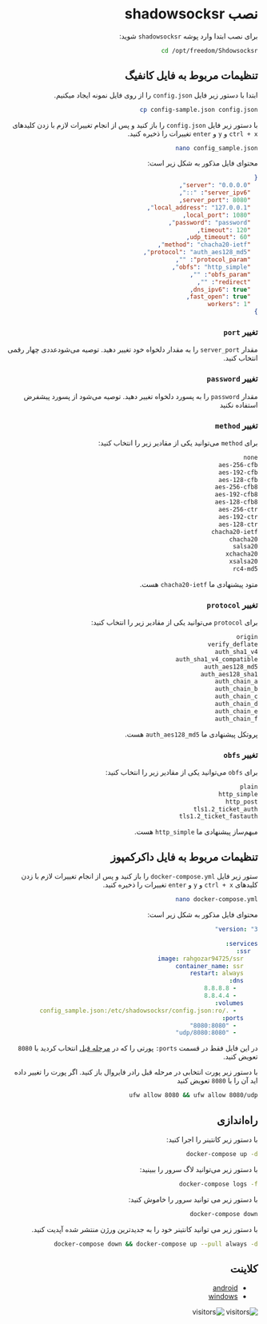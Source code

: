 <div dir=auto>

# نصب shadowsocksr

برای نصب ابتدا وارد پوشه `shadowsocksr` شوید:

```bash
cd /opt/freedom/Shdowsocksr
```

## تنظیمات مربوط به فایل کانفیگ

ابتدا با دستور زیر فایل `config.json` را از روی فایل نمونه ایجاد میکنیم.

```bash
cp config-sample.json config.json
```

با دستور زیر فایل `config.json` را باز کنید و پس از انجام تغییرات لازم با زدن کلیدهای `ctrl + x` و `y` و `enter` تغییرات را ذخیره کنید.

```bash
nano config_sample.json
```

محتوای فایل مذکور به شکل زیر است:

```json
{
  "server": "0.0.0.0",
  "server_ipv6": "::",
  "server_port": 8080,
  "local_address": "127.0.0.1",
  "local_port": 1080,
  "password": "password",
  "timeout": 120,
  "udp_timeout": 60,
  "method": "chacha20-ietf",
  "protocol": "auth_aes128_md5",
  "protocol_param": "",
  "obfs": "http_simple",
  "obfs_param": "",
  "redirect": "",
  "dns_ipv6": true,
  "fast_open": true,
  "workers": 1
}
```

### تغییر `port`

مقدار `server_port` را به مقدار دلخواه خود تغییر دهید. توصیه می‌شودعددی چهار رقمی انتخاب کنید.

### تغییر `password`

مقدار `password` را به پسورد دلخواه تغییر دهید. توصیه می‌شود از پسورد پیشفرض استفاده نکنید

### تغییر `method`

برای `method` می‌توانید یکی از مقادیر زیر را انتخاب کنید:

```txt
none
aes-256-cfb
aes-192-cfb
aes-128-cfb
aes-256-cfb8
aes-192-cfb8
aes-128-cfb8
aes-256-ctr
aes-192-ctr
aes-128-ctr
chacha20-ietf
chacha20
salsa20
xchacha20
xsalsa20
rc4-md5
```

متود پیشنهادی ما `chacha20-ietf` هست.

### تغییر `protocol`

برای `protocol` می‌توانید یکی از مقادیر زیر را انتخاب کنید:

```txt
origin
verify_deflate
auth_sha1_v4
auth_sha1_v4_compatible
auth_aes128_md5
auth_aes128_sha1
auth_chain_a
auth_chain_b
auth_chain_c
auth_chain_d
auth_chain_e
auth_chain_f
```

پروتکل پیشنهادی ما `auth_aes128_md5` هست.

### تغییر `obfs`

برای `obfs` می‌توانید یکی از مقادیر زیر را انتخاب کنید:

```txt
plain
http_simple
http_post
tls1.2_ticket_auth
tls1.2_ticket_fastauth
```

مبهم‌ساز پیشنهادی ما `http_simple` هست.

## تنظیمات مربوط به فایل داکرکمپوز

ستور زیر فایل `docker-compose.yml` را باز کنید و پس از انجام تغییرات لازم با زدن کلیدهای `ctrl + x` و `y` و `enter` تغییرات را ذخیره کنید.

```bash
nano docker-compose.yml
```

محتوای فایل مذکور به شکل زیر است:

```yml
version: "3"

services:
  ssr:
    image: rahgozar94725/ssr
    container_name: ssr
    restart: always
    dns:
      - 8.8.8.8
      - 8.8.4.4
    volumes:
      - ./config_sample.json:/etc/shadowsocksr/config.json:ro
    ports:
      - "8080:8080"
      - "8080:8080/udp"
```

در این فایل فقط در قسمت `ports:` پورتی را که در [مرحله قبل](./README.md#تغییر-port) انتخاب کردید با `8080` تعویض کنید.

با دستور زیر پورت انتخابی در مرحله قبل رادر فایروال باز کنید. اگر پورت را تغییر داده اید آن را با `8080` تعویض کنید

```bash
ufw allow 8080 && ufw allow 8080/udp
```

## راه‌اندازی

با دستور زیر کانتینر را اجرا کنید:

```bash
docker-compose up -d
```

با دستور زیر می‌توانید لاگ سرور را ببینید:

```bash
docker-compose logs -f
```

با دستور زیر می توانید سرور را خاموش کنید:

```bash
docker-compose down
```

با دستور زیر می توانید کانتینر خود را به جدیدترین ورژن منتشر شده آپدیت کنید.

```bash
docker-compose down && docker-compose up --pull always -d
```

## کلاینت

- [android](https://github.com/shadowsocksrr/shadowsocksr-android/releases/download/3.5.4/shadowsocksr-android-3.5.4.apk)
- [windows](https://github.com/shadowsocksrr/shadowsocksr-csharp/releases/download/4.9.2/ShadowsocksR-win-4.9.2.zip)

![visitors](https://visitor-badge.glitch.me/badge?page_id=hznzzt0bezuzut4g&left_color=black&right_color=blue)
![visitors](https://visitor-badge.glitch.me/badge?page_id=p349hm7zbpijpqan&left_color=black&right_color=blue)

</div>
